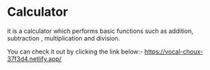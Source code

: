 # Calculator
it is a calculator which performs basic functions such as addition, subtraction , multiplication and division.

You can check it out by clicking the link below:-
https://vocal-choux-37f3d4.netlify.app/
